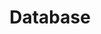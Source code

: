 ---
title: "Database"
layout: category
permalink: /categories/database/
author_profile: false
taxonomy: database
classes: wide
sidebar:
    nav: database
---